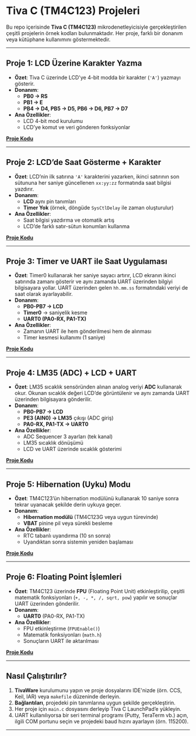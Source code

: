 # Tiva C (TM4C123) Projeleri

Bu repo içerisinde **Tiva C (TM4C123)** mikrodenetleyicisiyle gerçekleştirilen çeşitli projelerin örnek kodları bulunmaktadır. Her proje, farklı bir donanım veya kütüphane kullanımını göstermektedir.

---

## Proje 1: LCD Üzerine Karakter Yazma

- **Özet**: Tiva C üzerinde LCD'ye 4-bit modda bir karakter (`'A'`) yazmayı gösterir.  
- **Donanım**:  
  - **PB0 -> RS**  
  - **PB1 -> E**  
  - **PB4 -> D4, PB5 -> D5, PB6 -> D6, PB7 -> D7**  
- **Ana Özellikler**:  
  - LCD 4-bit mod kurulumu  
  - LCD’ye komut ve veri gönderen fonksiyonlar  

[**Proje Kodu**](./Proje1_LCD_Char.c)

---

## Proje 2: LCD’de Saat Gösterme + Karakter

- **Özet**: LCD’nin ilk satırına `'A'` karakterini yazarken, ikinci satırının son sütununa her saniye güncellenen `xx:yy:zz` formatında saat bilgisi yazdırır.  
- **Donanım**:  
  - **LCD** aynı pin tanımları  
  - **Timer Yok** (örnek, döngüde `SysCtlDelay` ile zaman oluşturulur)  
- **Ana Özellikler**:  
  - Saat bilgisi yazdırma ve otomatik artış  
  - LCD’de farklı satır-sütun konumları kullanma  

[**Proje Kodu**](./Proje2_LCD_Clock.c)

---

## Proje 3: Timer ve UART ile Saat Uygulaması

- **Özet**: Timer0 kullanarak her saniye sayacı artırır, LCD ekranın ikinci satırında zamanı gösterir ve aynı zamanda UART üzerinden bilgiyi bilgisayara yollar. UART üzerinden gelen `hh.mm.ss` formatındaki veriyi de saat olarak ayarlayabilir.  
- **Donanım**:  
  - **PB0-PB7 -> LCD**  
  - **Timer0** -> saniyelik kesme  
  - **UART0 (PA0-RX, PA1-TX)**  
- **Ana Özellikler**:  
  - Zamanın UART ile hem gönderilmesi hem de alınması  
  - Timer kesmesi kullanımı (1 saniye)  

[**Proje Kodu**](./Proje3_Timer_UART.c)

---

## Proje 4: LM35 (ADC) + LCD + UART

- **Özet**: LM35 sıcaklık sensöründen alınan analog veriyi **ADC** kullanarak okur. Okunan sıcaklık değeri LCD’de görüntülenir ve aynı zamanda UART üzerinden bilgisayara gönderilir.  
- **Donanım**:  
  - **PB0-PB7 -> LCD**  
  - **PE3 (AIN0) -> LM35** çıkışı (ADC giriş)  
  - **PA0-RX, PA1-TX -> UART0**  
- **Ana Özellikler**:  
  - ADC Sequencer 3 ayarları (tek kanal)  
  - LM35 sıcaklık dönüşümü  
  - LCD ve UART üzerinde sıcaklık gösterimi  

[**Proje Kodu**](./Proje4_LM35_ADC.c)

---

## Proje 5: Hibernation (Uyku) Modu

- **Özet**: TM4C123’ün hibernation modülünü kullanarak 10 saniye sonra tekrar uyanacak şekilde derin uykuya geçer.  
- **Donanım**:  
  - **Hibernation modülü** (TM4C123G veya uygun türevinde)  
  - **VBAT** pinine pil veya sürekli besleme  
- **Ana Özellikler**:  
  - RTC tabanlı uyandırma (10 sn sonra)  
  - Uyandıktan sonra sistemin yeniden başlaması  

[**Proje Kodu**](./Proje5_Hibernate.c)

---

## Proje 6: Floating Point İşlemleri

- **Özet**: TM4C123 üzerinde **FPU** (Floating Point Unit) etkinleştirilip, çeşitli matematik fonksiyonları (`+, -, *, /, sqrt, pow`) yapılır ve sonuçlar UART üzerinden gönderilir.  
- **Donanım**:  
  - **UART0** (PA0-RX, PA1-TX)  
- **Ana Özellikler**:  
  - FPU etkinleştirme (`FPUEnable()`)  
  - Matematik fonksiyonları (`math.h`)  
  - Sonuçların UART ile aktarılması  

[**Proje Kodu**](./Proje6_Float.c)

---

## Nasıl Çalıştırılır?

1. **TivaWare** kurulumunu yapın ve proje dosyalarını IDE'nizde (örn. CCS, Keil, IAR) veya `makefile` düzeninde derleyin.  
2. **Bağlantıları**, projedeki pin tanımlarına uygun şekilde gerçekleştirin.  
3. Her proje için `main.c` dosyasını derleyip Tiva C LaunchPad’e yükleyin.  
4. UART kullanılıyorsa bir seri terminal programı (Putty, TeraTerm vb.) açın, ilgili COM portunu seçin ve projedeki baud hızını ayarlayın (örn. 115200).

---
